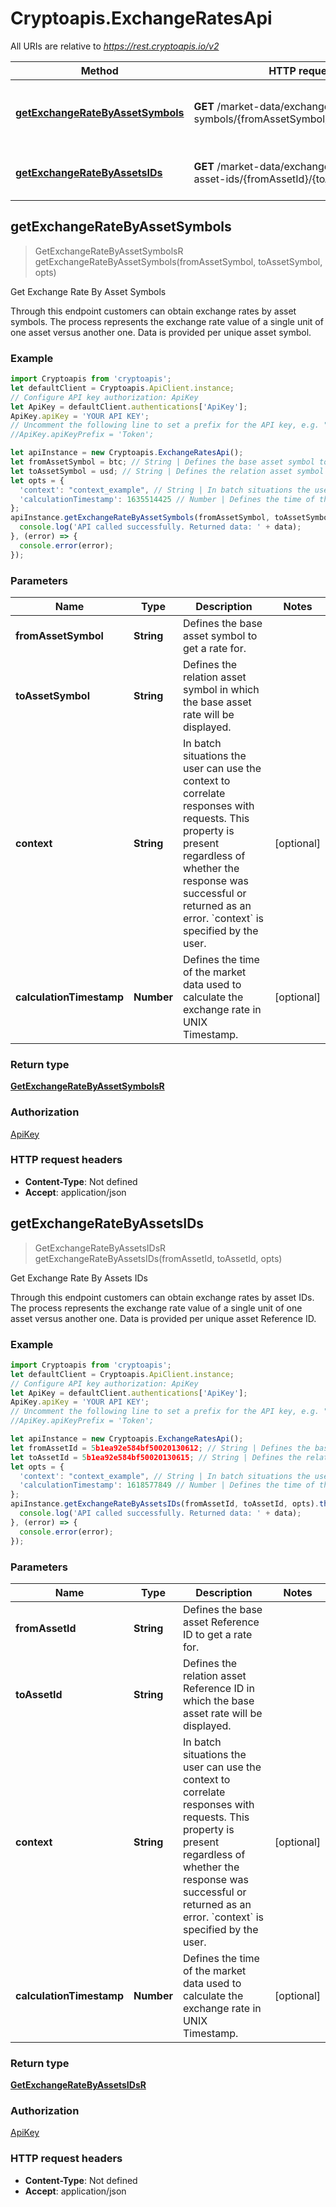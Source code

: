 # Cryptoapis.ExchangeRatesApi

All URIs are relative to *https://rest.cryptoapis.io/v2*

Method | HTTP request | Description
------------- | ------------- | -------------
[**getExchangeRateByAssetSymbols**](ExchangeRatesApi.md#getExchangeRateByAssetSymbols) | **GET** /market-data/exchange-rates/by-symbols/{fromAssetSymbol}/{toAssetSymbol} | Get Exchange Rate By Asset Symbols
[**getExchangeRateByAssetsIDs**](ExchangeRatesApi.md#getExchangeRateByAssetsIDs) | **GET** /market-data/exchange-rates/by-asset-ids/{fromAssetId}/{toAssetId} | Get Exchange Rate By Assets IDs



## getExchangeRateByAssetSymbols

> GetExchangeRateByAssetSymbolsR getExchangeRateByAssetSymbols(fromAssetSymbol, toAssetSymbol, opts)

Get Exchange Rate By Asset Symbols

Through this endpoint customers can obtain exchange rates by asset symbols. The process represents the exchange rate value of a single unit of one asset versus another one. Data is provided per unique asset symbol.

### Example

```javascript
import Cryptoapis from 'cryptoapis';
let defaultClient = Cryptoapis.ApiClient.instance;
// Configure API key authorization: ApiKey
let ApiKey = defaultClient.authentications['ApiKey'];
ApiKey.apiKey = 'YOUR API KEY';
// Uncomment the following line to set a prefix for the API key, e.g. "Token" (defaults to null)
//ApiKey.apiKeyPrefix = 'Token';

let apiInstance = new Cryptoapis.ExchangeRatesApi();
let fromAssetSymbol = btc; // String | Defines the base asset symbol to get a rate for.
let toAssetSymbol = usd; // String | Defines the relation asset symbol in which the base asset rate will be displayed.
let opts = {
  'context': "context_example", // String | In batch situations the user can use the context to correlate responses with requests. This property is present regardless of whether the response was successful or returned as an error. `context` is specified by the user.
  'calculationTimestamp': 1635514425 // Number | Defines the time of the market data used to calculate the exchange rate in UNIX Timestamp.
};
apiInstance.getExchangeRateByAssetSymbols(fromAssetSymbol, toAssetSymbol, opts).then((data) => {
  console.log('API called successfully. Returned data: ' + data);
}, (error) => {
  console.error(error);
});

```

### Parameters


Name | Type | Description  | Notes
------------- | ------------- | ------------- | -------------
 **fromAssetSymbol** | **String**| Defines the base asset symbol to get a rate for. | 
 **toAssetSymbol** | **String**| Defines the relation asset symbol in which the base asset rate will be displayed. | 
 **context** | **String**| In batch situations the user can use the context to correlate responses with requests. This property is present regardless of whether the response was successful or returned as an error. &#x60;context&#x60; is specified by the user. | [optional] 
 **calculationTimestamp** | **Number**| Defines the time of the market data used to calculate the exchange rate in UNIX Timestamp. | [optional] 

### Return type

[**GetExchangeRateByAssetSymbolsR**](GetExchangeRateByAssetSymbolsR.md)

### Authorization

[ApiKey](../README.md#ApiKey)

### HTTP request headers

- **Content-Type**: Not defined
- **Accept**: application/json


## getExchangeRateByAssetsIDs

> GetExchangeRateByAssetsIDsR getExchangeRateByAssetsIDs(fromAssetId, toAssetId, opts)

Get Exchange Rate By Assets IDs

Through this endpoint customers can obtain exchange rates by asset IDs. The process represents the exchange rate value of a single unit of one asset versus another one. Data is provided per unique asset Reference ID.

### Example

```javascript
import Cryptoapis from 'cryptoapis';
let defaultClient = Cryptoapis.ApiClient.instance;
// Configure API key authorization: ApiKey
let ApiKey = defaultClient.authentications['ApiKey'];
ApiKey.apiKey = 'YOUR API KEY';
// Uncomment the following line to set a prefix for the API key, e.g. "Token" (defaults to null)
//ApiKey.apiKeyPrefix = 'Token';

let apiInstance = new Cryptoapis.ExchangeRatesApi();
let fromAssetId = 5b1ea92e584bf50020130612; // String | Defines the base asset Reference ID to get a rate for.
let toAssetId = 5b1ea92e584bf50020130615; // String | Defines the relation asset Reference ID in which the base asset rate will be displayed.
let opts = {
  'context': "context_example", // String | In batch situations the user can use the context to correlate responses with requests. This property is present regardless of whether the response was successful or returned as an error. `context` is specified by the user.
  'calculationTimestamp': 1618577849 // Number | Defines the time of the market data used to calculate the exchange rate in UNIX Timestamp.
};
apiInstance.getExchangeRateByAssetsIDs(fromAssetId, toAssetId, opts).then((data) => {
  console.log('API called successfully. Returned data: ' + data);
}, (error) => {
  console.error(error);
});

```

### Parameters


Name | Type | Description  | Notes
------------- | ------------- | ------------- | -------------
 **fromAssetId** | **String**| Defines the base asset Reference ID to get a rate for. | 
 **toAssetId** | **String**| Defines the relation asset Reference ID in which the base asset rate will be displayed. | 
 **context** | **String**| In batch situations the user can use the context to correlate responses with requests. This property is present regardless of whether the response was successful or returned as an error. &#x60;context&#x60; is specified by the user. | [optional] 
 **calculationTimestamp** | **Number**| Defines the time of the market data used to calculate the exchange rate in UNIX Timestamp. | [optional] 

### Return type

[**GetExchangeRateByAssetsIDsR**](GetExchangeRateByAssetsIDsR.md)

### Authorization

[ApiKey](../README.md#ApiKey)

### HTTP request headers

- **Content-Type**: Not defined
- **Accept**: application/json

